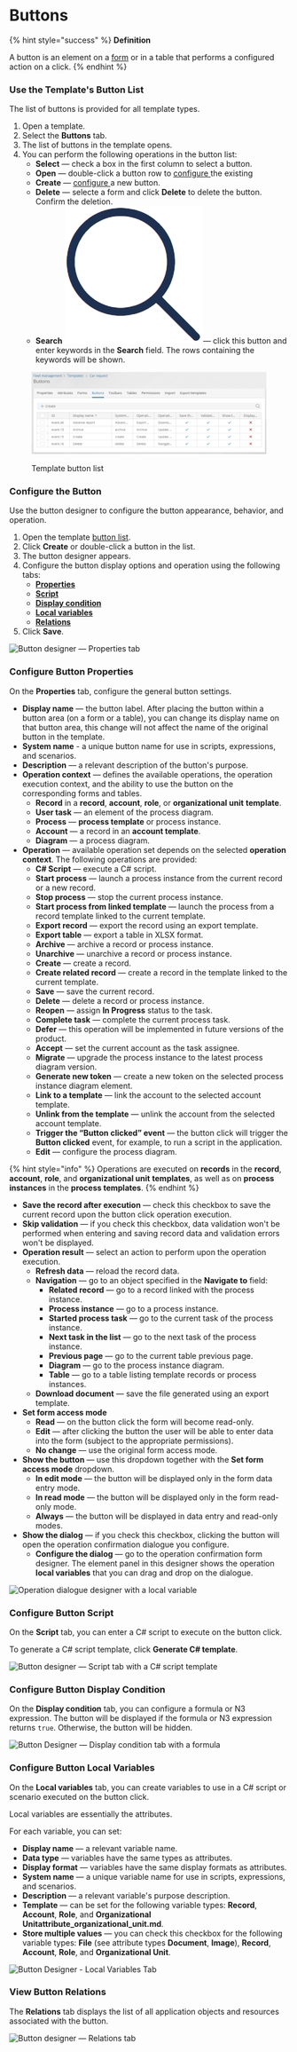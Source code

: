 # Buttons

{% hint style="success" %}
**Definition**

A button is an element on a [form](forms.md) or in a table that performs a configured action on a click.
{% endhint %}

### Use the Template's Button List

The list of buttons is provided for all template types.

1. Open a template.
2. Select the **Buttons** tab.
3. The list of buttons in the template opens.
4. You can perform the following operations in the button list:
   * **Select** — check a box in the first column to select a button.
   * **Open** — double-click a button row to [configure ](buttons.md#opening-the-button-designer)the existing&#x20;
   * **Create** — [configure ](buttons.md#opening-the-button-designer)a new button.
   * **Delete** — selecte a form and click **Delete** to delete the button. Confirm the deletion.
   * **Search** <img src=".gitbook/assets/image (4).png" alt="" data-size="line">— click this button and enter keywords in the **Search** field. The rows containing the keywords will be shown.

<figure><img src=".gitbook/assets/button_list (1)" alt="Template button list"><figcaption><p>Template button list</p></figcaption></figure>

### Configure the Button <a href="#opening-the-button-designer" id="opening-the-button-designer"></a>

Use the button designer to configure the button appearance, behavior, and operation.

1. Open the template [button list](buttons.md#use-the-templates-button-list).
2. Click **Create** or double-click a button in the list.
3. The button designer appears.
4. Configure the button display options and operation using  the following tabs:
   * [**Properties**](buttons.md#properties)
   * [**Script**](buttons.md#script)
   * [**Display condition**](buttons.md#display-condition)
   * [**Local variables**](buttons.md#local-variables)
   * [**Relations**](buttons.md#relations)
5. Click **Save**.

![Button designer — Properties tab](.gitbook/assets/button\_designer)

### Configure Button Properties <a href="#properties" id="properties"></a>

On the **Properties** tab, configure the general button settings.

* **Display name** — the button label. After placing the button within a button area (on a form or a table), you can change its display name on that button area, this change will not affect the name of the original button in the template.
* **System name** - a unique button name for use in scripts, expressions, and scenarios.
* **Description** — a relevant description of the button's purpose.
* **Operation context** — defines the available operations, the operation execution context, and the ability to use the button on the corresponding forms and tables.
  * **Record** in a **record**, **account**, **role**, or **organizational unit** **template**.
  * **User task** — an element of the process diagram.
  * **Process** — **process template** or process instance.
  * **Account** — a record in an **account template**.
  * **Diagram** — a process diagram.
* **Operation** — available operation set depends on the selected **operation context**. The following operations are provided:
  * **C# Script** — execute a C# script.
  * **Start process** — launch a process instance from the current record or a new record.
  * **Stop process** — stop the current process instance.
  * **Start process from linked template** — launch the process from a record template linked to the current template.
  * **Export record** — export the record using an export template.
  * **Export table** — export a table in XLSX format.
  * **Archive** — archive a record or process instance.
  * **Unarchive** — unarchive a record or process instance.
  * **Create** — create a record.
  * **Create related record** — create a record in the template linked to the current template.
  * **Save** — save the current record.
  * **Delete** — delete a record or process instance.
  * **Reopen** — assign **In Progress** status to the task.
  * **Complete task** — complete the current process task.
  * **Defer** — this operation will be implemented in future versions of the product.
  * **Accept** — set the current account as the task assignee.
  * **Migrate** — upgrade the process instance to the latest process diagram version.
  * **Generate new token** — create a new token on the selected process instance diagram element.
  * **Link to a template** — link the account to the selected account template.
  * **Unlink from the template** — unlink the account from the selected account template.
  * **Trigger the “Button clicked” event** — the button click will trigger the **Button clicked** event, for example, to run a script in the application.
  * **Edit** — configure the process diagram.

{% hint style="info" %}
Operations are executed on **records** in the **record**, **account**, **role**, and **organizational unit** **templates**, as well as on **process instances** in the **process templates**.
{% endhint %}

* **Save the record after execution** — check this checkbox to save the current record upon the button click operation execution.
* **Skip validation** — if you check this checkbox, data validation won't be performed when entering and saving record data and validation errors won't be displayed.
* **Operation result** — select an action to perform upon the operation execution.
  * **Refresh data** — reload the record data.
  * **Navigation** — go to an object specified in the **Navigate to** field:
    * **Related record** — go to a record linked with the process instance.
    * **Process instance** — go to a process instance.
    * **Started process task** — go to the current task of the process instance.
    * **Next task in the list** — go to the next task of the process instance.
    * **Previous page** — go to the current table previous page.
    * **Diagram** — go to the process instance diagram.
    * **Table** — go to a table listing template records or process instances.
  * **Download document** — save the file generated using an export template.
* **Set form access mode**
  * **Read** — on the button click the form will become read-only.
  * **Edit** — after clicking the button the user will be able to enter data into the form (subject to the appropriate permissions).
  * **No change** — use the original form access mode.
* **Show the button** — use this dropdown together with the **Set form access mode** dropdown.
  * **In edit mode** — the button will be displayed only in the form data entry mode.
  * **In read mode** — the button will be displayed only in the form read-only mode.
  * **Always** — the button will be displayed in data entry and read-only modes.
* **Show the dialog** — if you check this checkbox, clicking the button will open the operation confirmation dialogue you configure.
  * **Configure the dialog** — go to the operation confirmation form designer. The element panel in this designer shows the operation **local variables** that you can drag and drop on the dialogue.

![Operation dialogue designer with a local variable](.gitbook/assets/button\_designer\_dialogue\_designer)

### Configure Button Script <a href="#script" id="script"></a>

On the **Script** tab, you can enter a C# script to execute on the button click.

To generate a C# script template, click **Generate C# template**.

![Button designer — Script tab with a C# script template](<.gitbook/assets/button\_designer\_script (1)>)

### Configure Button Display Condition <a href="#display-condition" id="display-condition"></a>

On the **Display condition** tab, you can configure a formula or N3 expression. The button will be displayed if the formula or N3 expression returns `true`. Otherwise, the button will be hidden.

![Button Designer — Display condition tab with a formula](<.gitbook/assets/button\_designer\_display\_condition (1)>)

### Configure Button Local Variables <a href="#local-variables" id="local-variables"></a>

On the **Local variables** tab, you can create variables to use in a C# script or scenario executed on the button click.

Local variables are essentially the attributes.

For each variable, you can set:

* **Display name** — a relevant variable name.
* **Data type** — variables have the same types as attributes.
* **Display format** — variables have the same display formats as attributes.
* **System name** — a unique variable name for use in scripts, expressions, and scenarios.
* **Description** — a relevant variable's purpose description.
* **Template** — can be set for the following variable types: **Record**, **Account**, **Role**, and **Organizational Unitattribute\_organizational\_unit.md**.
* **Store multiple values** — you can check this checkbox for the following variable types: **File** (see attribute types **Document**, **Image**), **Record**, **Account**, **Role**, and **Organizational Unit**.

![Button Designer - Local Variables Tab](.gitbook/assets/button\_designer\_local\_variables)

### View Button Relations <a href="#relations" id="relations"></a>

The **Relations** tab displays the list of all application objects and resources associated with the button.

![Button designer — Relations tab](.gitbook/assets/button\_designer\_relations)

